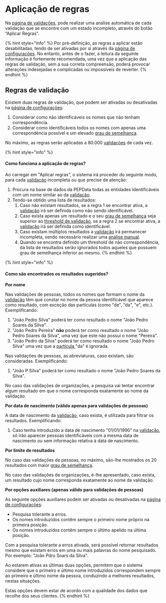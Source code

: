 # Aplicação de regras

Na [página de validações](./), pode realizar uma análise automática de cada validação que se encontre com um estado incompleto, através do botão “Aplicar Regras”.

{% hint style="info" %}
Por pré-definição, as regras a aplicar estão desabilitadas, tendo de ser ativadas por si através da [página de configurações](../configuracoes/). No entanto, antes de o fazer, a leitura da seguinte informação é fortemente recomendada, uma vez que a aplicação das regras de validação, sem a sua correta compreensão, poderá provocar alterações indesejadas e complicadas ou impossíveis de reverter.
{% endhint %}

## Regras de validação

Existem duas regras de validação, que podem ser ativadas ou desativadas na [página de configurações](../configuracoes/):

1. Considerar como não identificáveis os nomes que não tenham correspondência.
2. Considerar como identificáveis todos os nomes com apenas uma correspondência possível e um elevado [grau de semelhança](../../glossario/glossario-aplicacao.md#grau-de-semelhanca).

No máximo, as regras serão aplicadas a 80.000 [validações](../../glossario/glossario-aplicacao.md#validacao) de cada vez.

{% hint style="info" %}
#### Como funciona a aplicação de regras?

Ao carregar em "Aplicar regras", o sistema irá proceder do seguinte modo, para cada [validação](../../glossario/glossario-aplicacao.md#validacao) incompleta ou que precise de atenção:

1. Procura na base de dados da PEPData todas as entidades identificáveis com um nome similar ao da [validação](../../glossario/glossario-aplicacao.md#validacao).
2. Tendo-se obtido uma lista de resultados:
   1. Caso não existam resultados, se a regra 1 se encontrar ativa, a [validação](../../glossario/glossario-aplicacao.md#validacao) irá ser definida como não sendo identificável.
   2. Caso exista apenas um resultado e o seu [grau de semelhança](../../glossario/glossario-aplicacao.md#grau-de-semelhanca) seja superior ao [threshold de validação](../configuracoes/#threshold-de-validacao), se a regra 2 se encontrar ativa, a [validação](../../glossario/glossario-aplicacao.md#validacao) irá ser definida como identificável.
   3. Caso existam múltiplos resultados a [validação](../../glossario/glossario-aplicacao.md#validacao) irá permanecer incompleta, sendo necessário realizar uma [análise manual](analise-manual.md).
   4. Quando se encontra definido um threshold de não correspondência, da lista de resultados serão ignorados todos aqueles que possuem grau de semelhança inferior ao mesmo.
{% endhint %}

{% hint style="info" %}
#### Como são encontrados os resultados sugeridos?

**Por nome**

Nas validações de pessoas, todos os nomes que formam o nome da [validação](../../glossario/glossario-aplicacao.md#validacao) têm que constar no nome da pessoa identificável que aparece como resultado, com exceção das partículas (como "de", "da", "e", etc.). Exemplificando:

1. "João Pedro Silva" poderá ter como resultado o nome "João Pedro Soares da Silva".
2. "João Pedro Pereira" **não** poderá ter como resultado o nome "João Pedro Soares da Silva", uma vez que este não possui o nome "Pereira".
3. "João Pedro da Silva" poderá ter como resultado o nome "João Pedro Silva" uma vez que a [partícula ](https://www.irn.mj.pt/IRN/sections/irn/a_registral/registo-civil/docs-do-civil/dar-o-nome/)"da" é ignorada.

Nas validações de pessoas, as abreviaturas, caso existam, são consideradas. Exemplificando:

1. "João P Silva" poderá ter como resultado o nome "João Pedro Soares da Silva".

No caso das validações de organizações, a pesquisa vai tentar encontrar algum resultado em que o nome corresponda exatamente ao nome da validação.

**Por data de nascimento (válido apenas para validações de pessoas)**

A data de nascimento da [validação](../../glossario/glossario-aplicacao.md#validacao), caso exista, é utilizada para filtrar os resultados. Exemplificando:

1. Caso tenha introduzido a data de nascimento "01/01/1990" na [validação](../../glossario/glossario-aplicacao.md#validacao), só irão aparecer pessoas identificáveis com a mesma data de nascimento ou sem informação relativa à data de nascimento.

**Por limite de resultados**

No caso das validações de pessoas, no máximo, são-lhe mostrados os 20 resultados com maior [grau de semelhança](../../glossario/glossario-aplicacao.md#grau-de-semelhanca).

No caso das validações de organizações, é-lhe apresentado, caso exista, um resultado cujo nome corresponda exatamente ao nome da validação.

**Por opções auxiliares (apenas válido para validações de pessoas)**

As seguinte opções auxiliares podem ser ativadas ou desativadas na [página de configurações](../configuracoes/):

* Pesquisa tolerante a erros.
* Os nomes introduzidos contêm sempre o primeiro nome próprio na primeira posição.
* Os nomes introduzidos contêm sempre o último apelido na última posição.

Com a pesquisa tolerante a erros ativada, será possível retornar resultados mesmo que existam erros em uma ou mais palavras do nome pesquisado. Por exemplo: "João Pdro Soars da Silva".

Ao estarem ativas as últimas duas opções, permitem que o sistema considere que o primeiro e último nome introduzidos correspondem sempre ao primeiro e último nome da pessoa, conduzindo a melhores resultados, nestas situações.

Estas opções devem estar de acordo com a qualidade dos dados que recolhe dos seus clientes.
{% endhint %}
